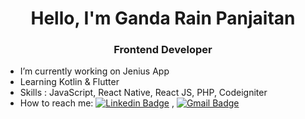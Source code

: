 
<h1 align="center"> Hello, I'm Ganda Rain Panjaitan</h1>
<h3 align="center">Frontend Developer</h3>

- I’m currently working on Jenius App
- Learning Kotlin & Flutter
- Skills : JavaScript, React Native, React JS, PHP, Codeigniter
- How to reach me: [![Linkedin Badge](https://img.shields.io/badge/-LinkedIn-blue?style=flat-square&logo=Linkedin&logoColor=white&link=)](https://www.linkedin.com/in/ganda-rain-panjaitan-49aa18162/) 
, [![Gmail Badge](https://img.shields.io/badge/-Gmail-c14438?style=flat-square&logo=Gmail&logoColor=white&link=mailto:shuklaraghav321.com)](mailto:gandarainpanjaitan@gmail.com)

